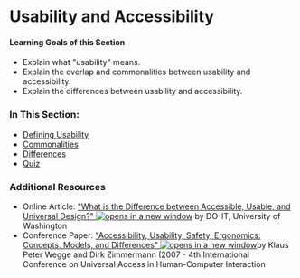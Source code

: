# Usability and Accessibility

#### Learning Goals of this Section

* Explain what "usability" means.
* Explain the overlap and commonalities between usability and accessibility.
* Explain the differences between usability and accessibility.

### In This Section:

* [Defining Usability](https://dequeuniversity.com/class/iaap-cpacc/usability-accessibility/class/iaap-cpacc/usability-accessibility/defining-usability)
* [Commonalities](https://dequeuniversity.com/class/iaap-cpacc/usability-accessibility/class/iaap-cpacc/usability-accessibility/commonalities)
* [Differences](https://dequeuniversity.com/class/iaap-cpacc/usability-accessibility/class/iaap-cpacc/usability-accessibility/differences)
* [Quiz](https://dequeuniversity.com/class/iaap-cpacc/usability-accessibility/class/iaap-cpacc/usability-accessibility/quiz)

### Additional Resources

* Online Article: ["What is the Difference between Accessible, Usable, and Universal Design?" ![opens in a new window](https://dequeuniversity.com/assets/images/template/courses2014/new-window.png)](http://www.washington.edu/doit/what-difference-between-accessible-usable-and-universal-design) by DO-IT, University of Washington
* Conference Paper: ["Accessibility, Usability, Safety, Ergonomics: Concepts, Models, and Differences" ![opens in a new window](https://dequeuniversity.com/assets/images/template/courses2014/new-window.png)](https://www.researchgate.net/publication/221095720_Accessibility_Usability_Safety_Ergonomics_Concepts_Models_and_Differences)by Klaus Peter Wegge and Dirk Zimmermann (2007 - 4th International Conference on Universal Access in Human-Computer Interaction
